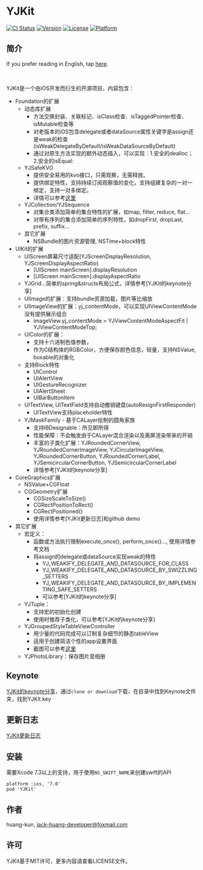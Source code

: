 # YJKit

[![CI Status](http://img.shields.io/travis/huang-kun/YJKit.svg?style=flat)](https://travis-ci.org/huang-kun/YJKit)
[![Version](https://img.shields.io/cocoapods/v/YJKit.svg?style=flat)](http://cocoapods.org/pods/YJKit)
[![License](https://img.shields.io/cocoapods/l/YJKit.svg?style=flat)](http://cocoapods.org/pods/YJKit)
[![Platform](https://img.shields.io/cocoapods/p/YJKit.svg?style=flat)](http://cocoapods.org/pods/YJKit)

## 简介

If you prefer reading in English, tap [here](https://github.com/huang-kun/YJKit/blob/master/README.md).

<br>

YJKit是一个由iOS开发而衍生的开源项目，内容包含：

* Foundation的扩展
	* 动态库扩展
		* 方法交换封装、关联标记、isClass检查、isTaggedPointer检查、isMutable检查等
		* 对老版本的iOS包含delegate或者dataSource属性关键字是assign还是weak的检查(isWeakDelegateByDefault/isWeakDataSourceByDefault)
		* 通过对原生方法实现的额外动态插入，可以实现：1.安全的dealloc；2.安全的isEqual:
	* YJSafeKVO
		* 提供安全易用的kvo接口，只需观察，无需释放。
		* 提供绑定特性，支持持续订阅观察值的变化，支持组建复杂的一对一绑定，支持一对多绑定。
		* 详情可以参考[这里](https://github.com/huang-kun/YJSafeKVO/blob/master/README_CH.md)
	* YJCollection/YJSequence
		* 对集合类添加简单的集合特性的扩展，如map, filter, reduce, flat...
		* 对带有序列的集合添加简单的序列特性，如dropFirst, dropLast, prefix, suffix...
	* 其它扩展
		* NSBundle的图片资源管理, NSTime+block特性 
* UIKit的扩展
	* UIScreen屏幕尺寸适配(YJScreenDisplayResolution, YJScreenDisplayAspectRatio)
		* [UIScreen mainScreen].displayResolution
		* [UIScreen mainScreen].displayAspectRatio
	* YJGrid…简单的spring&structs布局公式，详情参考[YJKit的keynote分享]
	* UIImage的扩展：支持bundle资源加载，图片等比缩放
	* UIImageView的扩展：yj_contentMode，可以实现UIViewContentMode没有提供展示组合
		* imageView.yj_contentMode = YJViewContentModeAspectFit | YJViewContentModeTop;
	* UIColor的扩展：
		* 支持十六进制色值参数，
		* 作为C结构体的RGBColor，方便保存颜色信息，轻量，支持NSValue, boxable的对象化
	* 支持Block特性
		* UIControl
		* UIAlertView
		* UIGestureRecognizer
		* UIAlertSheet
		* UIBarButtonItem
	* UITextView, UITextField支持自动撤销键盘(autoResignFirstResponder)
		* UITextView支持placeholder特性
	* YJMaskFamily - 基于CALayer绘制的圆角家族
		* 支持IBDesignable：所见即所得
		* 性能保障：不会触发由于CALayer混合渲染以及离屏渲染带来的开销
		* 丰富的子类化扩展：YJRoundedCornerView, YJRoundedCornerImageView, YJCircularImageView, YJRoundedCornerButton, YJRoundedCornerLabel, YJSemicircularCornerButton, YJSemicircularCornerLabel
		* 详情参考[YJKit的keynote分享]
* CoreGraphics扩展
	* NSValue+CGFloat
	* CGGeometry扩展
		* CGSizeScaleToSize()
		* CGRectPositionToRect()
		* CGRectPositioned()
		* 使用详情参考[YJKit更新日志]和github demo
* 其它扩展
	* 宏定义：
		* 函数或方法执行限制execute_once(), perform_once()..., 使用详情参考文档
		* 将assign的delegate或dataSource实现weak的特性
			* YJ_WEAKIFY_DELEGATE_AND_DATASOURCE_FOR_CLASS
			* YJ_WEAKIFY_DELEGATE_AND_DATASOURCE_BY_SWIZZLING_SETTERS
			* YJ_WEAKIFY_DELEGATE_AND_DATASOURCE_BY_IMPLEMENTING_SAFE_SETTERS
			* 可以参考[YJKit的keynote分享]
	* YJTuple：
		* 支持宏的初始化创建
		* 使用时推荐子类化，可以参考[YJKit的keynote分享]
	* YJGroupedStyleTableViewController
		* 用少量的代码完成可以订制复杂细节的静态tableView
		* 适用于创建简洁个性的app设置界面
		* 截图可以参考[这里](https://github.com/huang-kun/YJGroupedStyleTableViewController)
	* YJPhotoLibrary：保存图片至相册

## Keynote

[YJKit的keynote分享](https://github.com/huang-kun/YJKit/tree/master/Keynote/)，通过`clone or download`下载，在目录中找到Keynote文件夹，找到YJKit.key

## 更新日志

[YJKit更新日志](https://github.com/huang-kun/YJKit/blob/master/YJKit_updates.md)

## 安装

需要Xcode 7.3以上的支持，用于使用`NS_SWIFT_NAME`来创建swift的API

```
platform :ios, '7.0'
pod 'YJKit'
```

## 作者

huang-kun, jack-huang-developer@foxmail.com

## 许可

YJKit基于MIT许可，更多内容请查看LICENSE文件。



